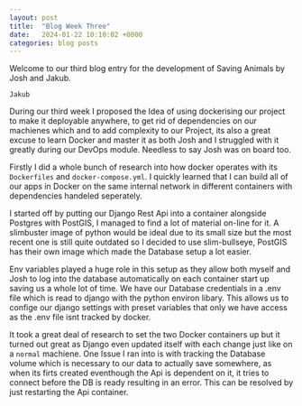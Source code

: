 ```yaml
---
layout: post
title:  "Blog Week Three"
date:   2024-01-22 10:10:02 +0000
categories: blog posts
---
```

Welcome to our third blog entry for the development of Saving Animals by Josh and Jakub.

`Jakub`

During our third week I proposed the Idea of using dockerising our project to make it deployable anywhere, to get rid of dependencies on our machienes which and to add complexity to our Project, its also a great excuse to learn Docker and master it as both Josh and I struggled with it greatly during our DevOps module. Needless to say Josh was on board too.

Firstly I did a whole bunch of research into how docker operates with its `Dockerfiles` and `docker-compose.yml`. I quickly learned that I can build all of our apps in Docker on the same internal network in different containers with dependencies handeled seperately.

I started off by putting our Django Rest Api into a container alongside Postgres with PostGIS, I managed to find a lot of material on-line for it. A slimbuster image of python would be ideal due to its small size but the most recent one is still quite outdated so I decided to use slim-bullseye, PostGIS has their own image which made the Database setup a lot easier.

Env variables played a huge role in this setup as they allow both myself and Josh to log into the database automatically on each container start up saving us a whole lot of time. We have our Database credentials in a .env file which is read to django with the python environ libary. This allows us to confige our django settings with preset variables that only we have access as the .env file isnt tracked by docker.

It took a great deal of research to set the two Docker containers up but it turned out great as Django even updated itself with each change just like on a `normal` machiene. One Issue I ran into is with tracking the Database volume which is necessary to our data to actually save somewhere, as when its firts created eventhough the Api is dependent on it, it tries to connect before the DB is ready resulting in an error. This can be resolved by just restarting the Api container.
 